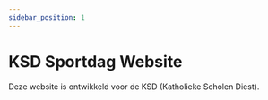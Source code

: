 ```yaml
---
sidebar_position: 1
---
```


# KSD Sportdag Website

Deze website is ontwikkeld voor de KSD (Katholieke Scholen Diest).
